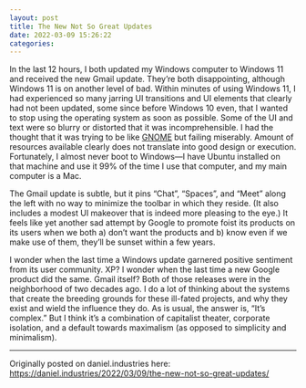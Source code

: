 ```yaml
---
layout: post
title: The New Not So Great Updates
date: 2022-03-09 15:26:22
categories:
---
```


In the last 12 hours, I both updated my Windows computer to Windows 11 and received the new Gmail update. They’re both disappointing, although Windows 11 is on another level of bad. Within minutes of using Windows 11, I had experienced so many jarring UI transitions and UI elements that clearly had not been updated, some since before Windows 10 even, that I wanted to stop using the operating system as soon as possible. Some of the UI and text were so blurry or distorted that it was incomprehensible. I had the thought that it was trying to be like [GNOME](https://www.gnome.org/) but failing miserably. Amount of resources available clearly does not translate into good design or execution. Fortunately, I almost never boot to Windows—I have Ubuntu installed on that machine and use it 99% of the time I use that computer, and my main computer is a Mac.

The Gmail update is subtle, but it pins “Chat”, “Spaces”, and “Meet” along the left with no way to minimize the toolbar in which they reside. (It also includes a modest UI makeover that is indeed more pleasing to the eye.) It feels like yet another sad attempt by Google to promote foist its products on its users when we both a) don’t want the products and b) know even if we make use of them, they’ll be sunset within a few years.

I wonder when the last time a Windows update garnered positive sentiment from its user community. XP? I wonder when the last time a new Google product did the same. Gmail itself? Both of those releases were in the neighborhood of two decades ago. I do a lot of thinking about the systems that create the breeding grounds for these ill-fated projects, and why they exist and wield the influence they do. As is usual, the answer is, “It’s complex.” But I think it’s a combination of capitalist theater, corporate isolation, and a default towards maximalism (as opposed to simplicity and minimalism).

---

Originally posted on daniel.industries here: https://daniel.industries/2022/03/09/the-new-not-so-great-updates/
